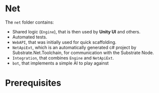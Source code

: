 # Net

The `net` folder contains:
- Shared logic (`Engine`), that is then used by **Unity UI** and others.
- Automated tests.
- `WebAPI`, that was initially used for quick scaffolding.
- `NetApiExt`, which is an automatically generated c# project by Substrate.Net.Toolchain, for communication with the Substrate Node.
- `Integration`, that combines `Engine` and `NetApiExt`.
- `bot`, that implements a simple AI to play against

# Prerequisites
